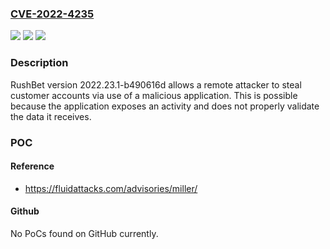 ### [CVE-2022-4235](https://cve.mitre.org/cgi-bin/cvename.cgi?name=CVE-2022-4235)
![](https://img.shields.io/static/v1?label=Product&message=RushBet&color=blue)
![](https://img.shields.io/static/v1?label=Version&message=2022.23.1-b490616d%20&color=brightgreen)
![](https://img.shields.io/static/v1?label=Vulnerability&message=Universal%20XSS&color=brightgreen)

### Description

RushBet version 2022.23.1-b490616d allows a remote attacker to steal customer accounts via use of a malicious application. This is possible because the application exposes an activity and does not properly validate the data it receives.

### POC

#### Reference
- https://fluidattacks.com/advisories/miller/

#### Github
No PoCs found on GitHub currently.


